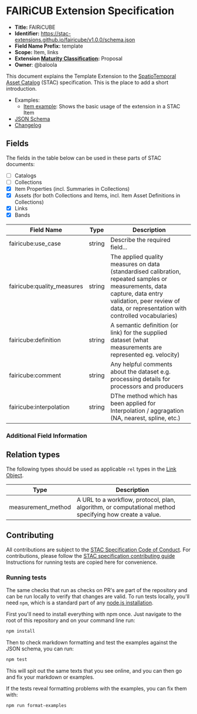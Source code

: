 # FAIRiCUB Extension Specification

- **Title:** FAIRiCUBE
- **Identifier:** <https://stac-extensions.github.io/fairicube/v1.0.0/schema.json>
- **Field Name Prefix:** template
- **Scope:** Item, links
- **Extension [Maturity Classification](https://github.com/radiantearth/stac-spec/tree/master/extensions/README.md#extension-maturity):** Proposal
- **Owner**: @baloola

This document explains the Template Extension to the [SpatioTemporal Asset Catalog](https://github.com/radiantearth/stac-spec) (STAC) specification.
This is the place to add a short introduction.

- Examples:
  - [Item example](examples/item.json): Shows the basic usage of the extension in a STAC Item
- [JSON Schema](json-schema/schema.json)
- [Changelog](./CHANGELOG.md)

## Fields

The fields in the table below can be used in these parts of STAC documents:

- [ ] Catalogs
- [ ] Collections
- [x] Item Properties (incl. Summaries in Collections)
- [x] Assets (for both Collections and Items, incl. Item Asset Definitions in Collections)
- [x] Links
- [x] Bands

| Field Name           | Type                      | Description                                  |
| -------------------- | ------------------------- | -------------------------------------------- |
| fairicube:use_case   | string                    | Describe the required field...               |
| fairicube:quality_measures         | string | The applied quality measures on data (standardised calibration, repeated samples or measurements, data capture, data entry validation, peer review of data, or representation with controlled vocabularies)                        |
| fairicube:definition   | string                | A semantic definition (or link) for the supplied dataset (what measurements are represented eg. velocity)                        |
| fairicube:comment   | string                  | Any helpful comments about the dataset e.g. processing details for processors and producers                        |
| fairicube:interpolation   | string                  | DThe method which has been applied for Interpolation / aggragation (NA, nearest, spline, etc.)                        |


### Additional Field Information



## Relation types

The following types should be used as applicable `rel` types in the
[Link Object](https://github.com/radiantearth/stac-spec/tree/master/item-spec/item-spec.md#link-object).

| Type           | Description                           |
| -------------- | ------------------------------------- |
| measurement_method | A URL to a workflow, protocol, plan, algorithm, or computational method specifying how create a value. |

## Contributing

All contributions are subject to the
[STAC Specification Code of Conduct](https://github.com/radiantearth/stac-spec/blob/master/CODE_OF_CONDUCT.md).
For contributions, please follow the
[STAC specification contributing guide](https://github.com/radiantearth/stac-spec/blob/master/CONTRIBUTING.md) Instructions
for running tests are copied here for convenience.

### Running tests

The same checks that run as checks on PR's are part of the repository and can be run locally to verify that changes are valid.
To run tests locally, you'll need `npm`, which is a standard part of any [node.js installation](https://nodejs.org/en/download/).

First you'll need to install everything with npm once. Just navigate to the root of this repository and on
your command line run:
```bash
npm install
```

Then to check markdown formatting and test the examples against the JSON schema, you can run:
```bash
npm test
```

This will spit out the same texts that you see online, and you can then go and fix your markdown or examples.

If the tests reveal formatting problems with the examples, you can fix them with:
```bash
npm run format-examples
```
